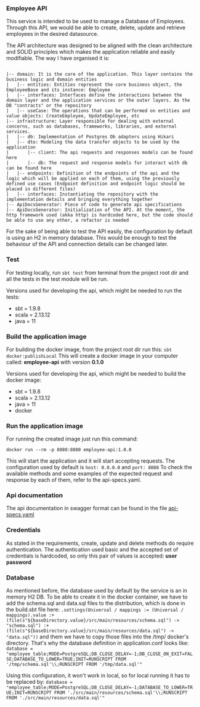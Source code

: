 ### Employee API
This service is intended to be used to manage a Database of Employees. Through this API, 
we would be able to create, delete, update and retrieve employees in the desired datasource.

The API architecture was designed to be aligned with the clean architecture and SOLID principles 
which makes the application reliable and easily modifiable. The way I have organised it is:
<pre><code>
|-- domain: It is the core of the application. This layer contains the business logic and domain entities
|   |-- entities: Entities represent the core business object, the EmployeeBase and its instance: Employee 
|   |-- interfaces: Interfaces define the interactions between the domain layer and the application services or the outer layers. As the DB "contracts" or the repository
|   |-- useCase: The operations that can be performed on entities and value objects: CreateEmployee, UpdateEmployee, etc
|-- infrastructure: Layer responsible for dealing with external concerns, such as databases, frameworks, libraries, and external services.
|   |-- db: Implementation of Postgres Db adapters using Hikari
|   |-- dto: Modeling the data transfer objects to be used by the application
|       |-- client: The api requests and responses models can be found here
|       |-- db: The request and response models for interact with db can be found here
|   |-- endpoints: Definition of the endpoints of the api and the logic which will be applied on each of them, using the previously defined use cases (Endpoint definition and endpoint logic should be placed in different files) 
|   |-- interfaces: Instantiating the repository with the implementation details and bringing everything together
|-- ApiDocsGenerator: Piece of code to generate api specifications
|-- ApiDocsGenerator: Initialization of the API. At the moment, the http framework used (akka http) is hardcoded here, but the code should be able to use any other, a refactor is needed
</code></pre>

For the sake of being able to test the API easily, the configuration by default is using an H2 
in memory database. This would be enough to test the behaviour of the API and connection 
details can be changed later.

### Test
For testing locally, run ```sbt test``` from terminal from the project root dir and all the tests in the test module will be run.

Versions used for developing the api, which might be needed to run the tests:
* sbt = 1.9.8
* scala = 2.13.12
* java = 11

### Build the application image
For building the docker image, from the project root dir run this: ```sbt docker:publishLocal```
This will create a docker image in your computer called: **employee-api** with version **0.1.0**

Versions used for developing the api, which might be needed to build the docker image:
* sbt = 1.9.8
* scala = 2.13.12
* java = 11
* docker

### Run the application image
For running the created image just run this command: 

<code>docker run --rm -p 8080:8080 employee-api:1.0.0</code>

This will start the application and it will start accepting requests.
The configuration used by default is ```host: 0.0.0.0``` and ```port: 8080```
To check the available methods and some examples of the expected request and response by each of them, refer to the api-specs.yaml.

### Api documentation
The api documentation in swagger format can be found in the file [api-specs.yaml](api-specs.yaml)

### Credentials

As stated in the requirements, create, update and delete methods do require authentication.
The authentication used basic and the accepted set of credentials is hardcoded, so only this pair of values is accepted:
**user password**

### Database
As mentioned before, the database used by default by the service is an in memory H2 DB.
To be able to create it in the docker container, we have to add the schema.sql and data.sql files to the distribution,
which is done in the build.sbt file here: ```.settings(Universal / mappings := (Universal / mappings).value :+ (file(s"${baseDirectory.value}/src/main/resources/schema.sql") -> "schema.sql") :+ (file(s"${baseDirectory.value}/src/main/resources/data.sql") -> "data.sql"))```
and them we have to copy those files into the /tmp/ docker's directory.
That's why the database definition in application.conf looks like:
```database = "employee_table;MODE=PostgreSQL;DB_CLOSE_DELAY=-1;DB_CLOSE_ON_EXIT=FALSE;DATABASE_TO_LOWER=TRUE;INIT=RUNSCRIPT FROM '/tmp/schema.sql'\\;RUNSCRIPT FROM '/tmp/data.sql'"```

Using this configuration, it won't work in local, so for local running it has to be replaced by:
```database = "employee_table;MODE=PostgreSQL;DB_CLOSE_DELAY=-1;DATABASE_TO_LOWER=TRUE;INIT=RUNSCRIPT FROM './src/main/resources/schema.sql'\\;RUNSCRIPT FROM './src/main/resources/data.sql'"```